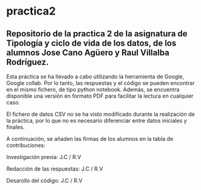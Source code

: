 # practica2

## Repositorio de la practica 2 de la asignatura de Tipología y ciclo de vida de los datos, de los alumnos Jose Cano Agüero y Raul Villalba Rodríguez.

Esta práctica se ha llevado a cabo utilizando la herramienta de Google, Google collab. Por lo tanto, las respuestas y el código se pueden encontrar en el mismo fichero, de tipo python notebook. Además, se encuentra disponible una versión en formato PDF para facilitar la lectura en cualquier caso.

El fichero de datos CSV no se ha visto modificado durante la realización de la práctica, por lo que no es necesario diferenciar entre datos iniciales y finales.

A continuación, se añaden las firmas de los alumnos en la tabla de contribuciones:

Investigación previa: J.C / R.V

Redacción de las respuestas: J.C / R.V

Desarollo del código: J.C / R.V
